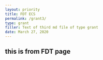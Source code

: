 ```yaml
---
layout: priority
title: FDT ECS
permalink: /grant3/
type: grant
filler: Text of third md file of type grant
date: March 27, 2020
---
```


## this is from FDT page


